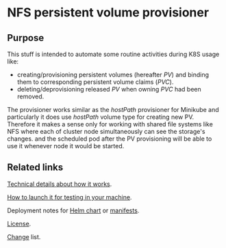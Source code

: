 # NFS persistent volume provisioner
## Purpose
This stuff is intended to automate some routine activities during K8S usage like:
* creating/provisioning persistent volumes (hereafter _PV_) and binding them to corresponding persistent volume claims (_PVC_).
* deleting/deprovisioning released _PV_ when owning _PVC_ had been removed.

The provisioner works similar as the _hostPath_ provisioner for Minikube and particularly it does use _hostPath_ volume type for creating new PV. Therefore it makes a sense only for working with shared file systems like NFS where each of cluster node simultaneously can see the storage's changes. and the scheduled pod after the PV provisioning will be able to use it whenever node it would be started.

## Related links
[Technical details about how it works](./docs/how-it-works.md).

[How to launch it for testing in your machine](./docs/getting-started.md).

Deployment notes for [Helm chart](./docs/deploy-with-helm.md) or [manifests](./docs/deploy-with-manifets.md).

[License](./LICENSE).

[Change](./CHANGES.md) list.
